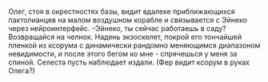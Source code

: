 Олег, стоя в окрестностях базы, видит вдалеке приближающихся пактолианцев на малом воздушном корабле и связывается с Эйнеко через нейроинтерфейс.
-Эйнеко, ты сейчас работаешь в саду? Возвращайся на челнок. Надень экзоскелет, покрой его тончайшей пленкой из ксорума с динамически рандомно меняющимся диапазоном невидимости, и после этого бегом ко мне - спрячешься у меня за спиной. Селеста пусть наблюдает издали. 
(Фер видит ксорум в руках Олега?)